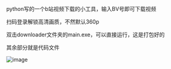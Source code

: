 python写的一个b站视频下载的小工具，输入BV号即可下载视频

扫码登录解锁高清画质，不然默认360p

双击downloader文件夹的main.exe，可以直接运行，这是打包好的

其余部分就是代码文件

![image](https://github.com/user-attachments/assets/65684460-e123-470d-9e1e-e7fc0b7ea240)
